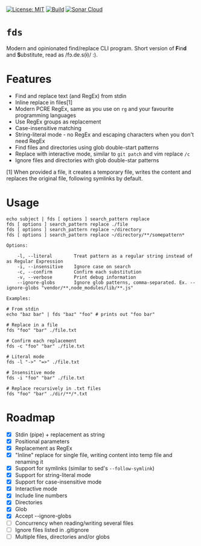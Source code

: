 [![License: MIT](https://img.shields.io/badge/License-MIT-yellow.svg)](LICENSE)
[![Build](https://github.com/gabrieloliverio/fds/actions/workflows/go.yml/badge.svg)](https://github.com/gabrieloliverio/fds/actions/workflows/go.yml)
[![Sonar Cloud](https://sonarcloud.io/api/project_badges/measure?project=gabrieloliverio_fds&metric=alert_status)](https://sonarcloud.io/summary/new_code?id=gabrieloliverio_fds)

# `fds`

Modern and opinionated find/replace CLI program. Short version of **F**in**d** and **S**ubstitute, read as /fɔ.dɐ.s(ɨ)/ :).

# Features

- Find and replace text (and RegEx) from stdin 
- Inline replace in files[1]
- Modern PCRE RegEx, same as you use on `rg` and your favourite programming languages
- Use RegEx groups as replacement
- Case-insensitive matching
- String-literal mode - no RegEx and escaping characters when you don't need RegEx
- Find files and directories using glob double-start patterns
- Replace with interactive mode, similar to `git patch` and vim replace `/c`
- Ignore files and directories with glob double-star patterns

[1] When provided a file, it creates a temporary file, writes the content and replaces the original file, following symlinks by default.

# Usage

```
echo subject | fds [ options ] search_pattern replace
fds [ options ] search_pattern replace ./file
fds [ options ] search_pattern replace ~/directory
fds [ options ] search_pattern replace ~/directory/**/somepattern*

Options:

	-l, --literal        Treat pattern as a regular string instead of as Regular Expression
	-i, --insensitive    Ignore case on search
	-c, --confirm        Confirm each substitution
	-v, --verbose        Print debug information
	--ignore-globs       Ignore glob patterns, comma-separated. Ex. --ignore-globs "vendor/**,node_modules/lib/**.js"

Examples:

# From stdin
echo "baz bar" | fds "baz" "foo" # prints out "foo bar"

# Replace in a file
fds "foo" "bar" ./file.txt

# Confirm each replacement
fds -c "foo" "bar" ./file.txt

# Literal mode
fds -l "->" "=>" ./file.txt

# Insensitive mode
fds -i "foo" "bar" ./file.txt

# Replace recursively in .txt files
fds "foo" "bar" ./dir/**/*.txt
```

# Roadmap

- [x] Stdin (pipe) + replacement as string
- [x] Positional parameters
- [x] Replacement as RegEx
- [x] "Inline" replace for single file, writing content into temp file and renaming it
- [x] Support for symlinks (similar to sed's `--follow-symlink`)
- [x] Support for string-literal mode
- [x] Support for case-insensitive mode
- [x] Interactive mode
- [x] Include line numbers
- [x] Directories
- [x] Glob
- [x] Accept --ignore-globs
- [ ] Concurrency when reading/writing several files
- [ ] Ignore files listed in .gitignore
- [ ] Multiple files, directories and/or globs
